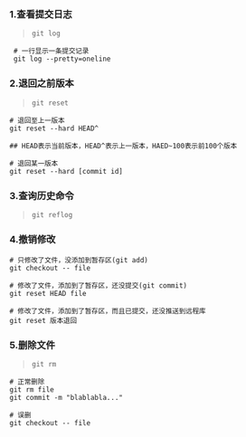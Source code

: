 ### 1.查看提交日志
> `git log`

     # 一行显示一条提交记录   
     git log --pretty=oneline
     
### 2.退回之前版本

> `git reset`

    # 退回至上一版本
    git reset --hard HEAD^  
    
    ## HEAD表示当前版本，HEAD^表示上一版本，HAED~100表示前100个版本
    
    # 退回某一版本
    git reset --hard [commit id]

### 3.查询历史命令

> `git reflog`

### 4.撤销修改

    # 只修改了文件，没添加到暂存区(git add)
    git checkout -- file
    
    # 修改了文件，添加到了暂存区，还没提交(git commit)
    git reset HEAD file
    
    # 修改了文件，添加到了暂存区，而且已提交，还没推送到远程库
    git reset 版本退回
    
### 5.删除文件

> `git rm`

    # 正常删除
    git rm file 
    git commit -m "blablabla..."
    
    # 误删
    git checkout -- file
    